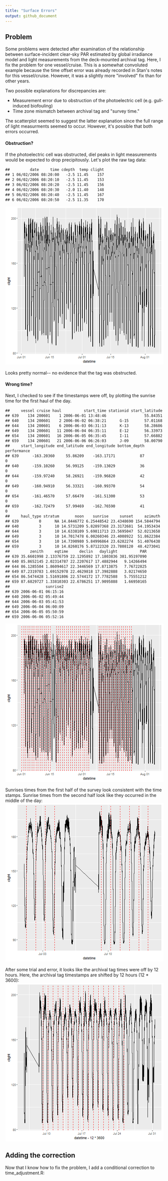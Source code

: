 ```yaml
---
title: "Surface Errors"
output: github_document
---
```




## Problem

Some problems were detected after examination of the relationship between surface-incident clear-sky PAR estimated by global irradiance model and light measurements from the deck-mounted archival tag. Here, I fix the problem for one vessel/cruise. This is a somewhat convoluted example because the time offset error was already recorded in Stan's notes for this vessel/cruise. However, it was a slightly more "involved" fix than for other years.

Two possible explanations for discrepancies are:
* Measurement error due to obstruction of the photoelectric cell (e.g. gull-induced biofouling)
* Time zone mismatch between archival tag and "survey time."

The scatterplot seemed to suggest the latter explanation since the full range of light measurments seemed to occur. However, it's possible that both errors occurred.

#### Obstruction?
If the photoelectric cell was obstructed, diel peaks in light measurements would be expected to drop precipitously. Let's plot the raw tag data:


```
##         date     time cdepth  temp clight
## 1 06/02/2006 08:20:00   -2.5 11.45    157
## 2 06/02/2006 08:20:10   -2.5 11.45    153
## 3 06/02/2006 08:20:20   -2.5 11.45    156
## 4 06/02/2006 08:20:30   -2.0 11.40    148
## 5 06/02/2006 08:20:40   -2.5 11.45    167
## 6 06/02/2006 08:20:50   -2.5 11.35    170
```

![plot of chunk unnamed-chunk-1](./vignettes/figures/unnamed-chunk-1-1.png)

Looks pretty normal-- no evidence that the tag was obstructed.

#### Wrong time?

Next, I checked to see if the timestamps were off, by plotting the sunrise time for the first haul of the day.

```
##     vessel cruise haul          start_time stationid start_latitude
## 639    134 200601    1 2006-06-01 13:48:46                 55.84351
## 640    134 200601    2 2006-06-02 06:38:21      G-15       57.01168
## 644    134 200601    6 2006-06-03 06:31:13      K-13       58.28686
## 649    134 200601   11 2006-06-04 06:35:11      E-12       56.33973
## 654    134 200601   16 2006-06-05 06:35:45      I-11       57.66882
## 659    134 200601   21 2006-06-06 06:26:03      J-09       58.00790
##     start_longitude end_latitude end_longitude bottom_depth performance
## 639      -163.20360     55.86209    -163.17171           87           0
## 640      -159.10260     56.99125    -159.13029           36           0
## 644      -159.97240     58.26921    -159.96820           42           0
## 649      -160.94910     56.33321    -160.99370           54           0
## 654      -161.46570     57.66470    -161.51300           53           0
## 659      -162.72479     57.99469    -162.76590           41           0
##     haul_type stratum       noon    sunrise     sunset     azimuth
## 639         0      NA 14.8446772 6.25448542 23.4348690 154.5844794
## 640         3      10 14.5731209 5.82897368 23.3172681  54.1953434
## 644         3      10 14.6338109 5.69811713 23.5695047  52.0213658
## 649         3      10 14.7017478 6.00260346 23.4008922  51.8622384
## 654         3      10 14.7390980 5.84996864 23.6282274  51.4076438
## 659         3      10 14.8260176 5.87122320 23.7808120  48.4273041
##         zenith     eqtime     declin   daylight          PAR
## 639 35.6601998 2.13376759 22.1295892 17.1803836 381.95197090
## 640 85.8652145 2.02314787 22.2207617 17.4882944   9.14266494
## 644 86.1285504 1.86094617 22.3446569 17.8713875   7.76722825
## 649 87.2319783 1.69152978 22.4629818 17.3982888   3.02174650
## 654 86.5474428 1.51691806 22.5744172 17.7782588   5.75551212
## 659 87.6829727 1.33810303 22.6786251 17.9095888   1.66950165
##                sunrise2
## 639 2006-06-01 06:15:16
## 640 2006-06-02 05:49:44
## 644 2006-06-03 05:41:53
## 649 2006-06-04 06:00:09
## 654 2006-06-05 05:50:59
## 659 2006-06-06 05:52:16
```

![plot of chunk unnamed-chunk-2](./vignettes/figures/unnamed-chunk-2-1.png)

Sunrises times from the first half of the survey look consistent with the time stamps. Sunrise times from the second half look like they occurred in the middle of the day:
![plot of chunk unnamed-chunk-3](./vignettes/figures/unnamed-chunk-3-1.png)

After some trial and error, it looks like the archival tag times were off by 12 hours. Here, the archival tag timestamps are shifted by 12 hours (12 * 3600):
![plot of chunk unnamed-chunk-4](./vignettes/figures/unnamed-chunk-4-1.png)


## Adding the correction

Now that I know how to fix the problem, I add a conditional correction to time_adjustment.R:

